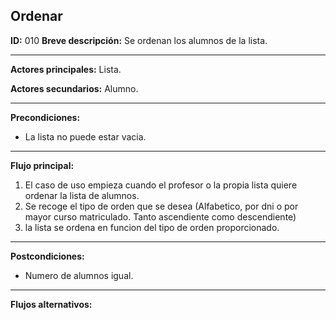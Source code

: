 ## Ordenar

**ID:** 010
**Breve descripción:** Se ordenan los alumnos de la lista.

___

**Actores principales:** Lista.

**Actores secundarios:** Alumno.
___

**Precondiciones:**

 * La lista no puede estar vacia.
___

**Flujo principal:**

 1. El caso de uso empieza cuando el profesor o la propia lista quiere ordenar la lista de alumnos.
 2. Se recoge el tipo de orden que se desea (Alfabetico, por dni o por mayor curso matriculado. Tanto ascendiente como descendiente)
 3. la lista se ordena en funcion del tipo de orden proporcionado.
___

**Postcondiciones:**

 * Numero de alumnos igual.
___

**Flujos alternativos:**


 
 
